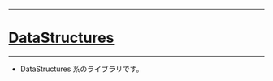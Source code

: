 _____

# [DataStructures](https://github.com/titanium-22/Library_py/tree/main/DataStructures)

_____

- DataStructures 系のライブラリです。

